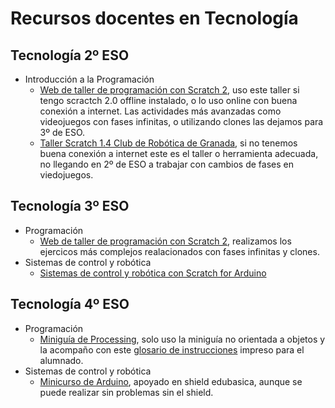 # Recursos docentes en Tecnología
## Tecnología 2º ESO
* Introducción a la Programación
  * [Web de taller de programación con Scratch 2](https://pedroruizf.github.io/programacion-scratch/), uso este taller si tengo scractch 2.0 offline instalado, o lo uso online con buena conexión a internet. Las actividades más avanzadas como videojuegos con fases infinitas, o utilizando clones las dejamos para 3º de ESO.
  * [Taller Scratch 1.4 Club de Robótica de Granada](https://github.com/pedroruizf/scratch), si no tenemos buena conexión a internet este es el taller o herramienta adecuada, no llegando en 2º de ESO a trabajar con cambios de fases en viedojuegos.
## Tecnología 3º ESO
* Programación
  * [Web de taller de programación con Scratch 2](https://pedroruizf.github.io/programacion-scratch/), realizamos los ejercicos más complejos realacionados con fases infinitas y clones.
* Sistemas de control y robótica
  * [Sistemas de control y robótica con Scratch for Arduino](https://github.com/pedroruizf/s4a/tree/master/sistema%20de%20control%20s4a)
## Tecnología 4º ESO
* Programación
  * [Miniguía de Processing](https://github.com/pedroruizf/miniguia_processing), solo uso la miniguía no orientada a objetos y la acompaño con este [glosario de instrucciones](https://github.com/pedroruizf/miniguia_processing/blob/master/instrucciones_processing.pdf) impreso para el alumnado.
* Sistemas de control y robótica
  * [Minicurso de Arduino](https://github.com/pedroruizf/arduino/tree/master/minicurso_arduino), apoyado en shield edubasica, aunque se puede realizar sin problemas sin el shield.
